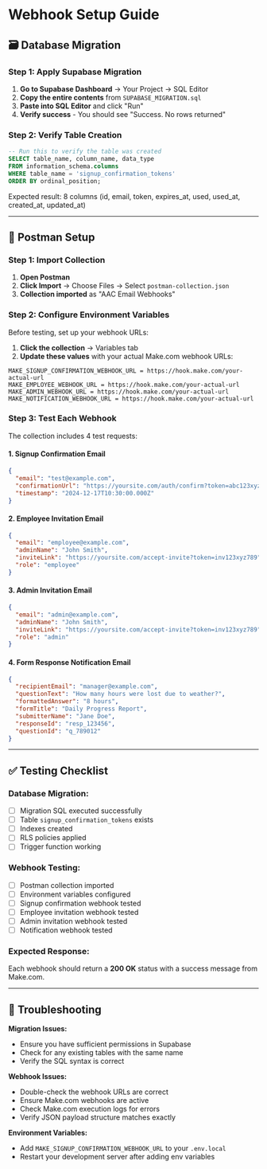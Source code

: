 # Webhook Setup Guide

## 🗃️ Database Migration

### Step 1: Apply Supabase Migration

1. **Go to Supabase Dashboard** → Your Project → SQL Editor
2. **Copy the entire contents** from `SUPABASE_MIGRATION.sql` 
3. **Paste into SQL Editor** and click "Run"
4. **Verify success** - You should see "Success. No rows returned"

### Step 2: Verify Table Creation

```sql
-- Run this to verify the table was created
SELECT table_name, column_name, data_type 
FROM information_schema.columns 
WHERE table_name = 'signup_confirmation_tokens'
ORDER BY ordinal_position;
```

Expected result: 8 columns (id, email, token, expires_at, used, used_at, created_at, updated_at)

---

## 📮 Postman Setup

### Step 1: Import Collection

1. **Open Postman**
2. **Click Import** → Choose Files → Select `postman-collection.json`
3. **Collection imported** as "AAC Email Webhooks"

### Step 2: Configure Environment Variables

Before testing, set up your webhook URLs:

1. **Click the collection** → Variables tab
2. **Update these values** with your actual Make.com webhook URLs:

```
MAKE_SIGNUP_CONFIRMATION_WEBHOOK_URL = https://hook.make.com/your-actual-url
MAKE_EMPLOYEE_WEBHOOK_URL = https://hook.make.com/your-actual-url  
MAKE_ADMIN_WEBHOOK_URL = https://hook.make.com/your-actual-url
MAKE_NOTIFICATION_WEBHOOK_URL = https://hook.make.com/your-actual-url
```

### Step 3: Test Each Webhook

The collection includes 4 test requests:

#### 1. **Signup Confirmation Email**
```json
{
  "email": "test@example.com",
  "confirmationUrl": "https://yoursite.com/auth/confirm?token=abc123xyz789",
  "timestamp": "2024-12-17T10:30:00.000Z"
}
```

#### 2. **Employee Invitation Email**
```json
{
  "email": "employee@example.com",
  "adminName": "John Smith", 
  "inviteLink": "https://yoursite.com/accept-invite?token=inv123xyz789",
  "role": "employee"
}
```

#### 3. **Admin Invitation Email**
```json
{
  "email": "admin@example.com",
  "adminName": "John Smith",
  "inviteLink": "https://yoursite.com/accept-invite?token=inv123xyz789", 
  "role": "admin"
}
```

#### 4. **Form Response Notification Email**
```json
{
  "recipientEmail": "manager@example.com",
  "questionText": "How many hours were lost due to weather?",
  "formattedAnswer": "8 hours",
  "formTitle": "Daily Progress Report",
  "submitterName": "Jane Doe",
  "responseId": "resp_123456",
  "questionId": "q_789012" 
}
```

---

## ✅ Testing Checklist

### Database Migration:
- [ ] Migration SQL executed successfully  
- [ ] Table `signup_confirmation_tokens` exists
- [ ] Indexes created
- [ ] RLS policies applied
- [ ] Trigger function working

### Webhook Testing:
- [ ] Postman collection imported
- [ ] Environment variables configured
- [ ] Signup confirmation webhook tested
- [ ] Employee invitation webhook tested  
- [ ] Admin invitation webhook tested
- [ ] Notification webhook tested

### Expected Response:
Each webhook should return a **200 OK** status with a success message from Make.com.

---

## 🚨 Troubleshooting

**Migration Issues:**
- Ensure you have sufficient permissions in Supabase
- Check for any existing tables with the same name
- Verify the SQL syntax is correct

**Webhook Issues:**
- Double-check the webhook URLs are correct
- Ensure Make.com webhooks are active
- Check Make.com execution logs for errors
- Verify JSON payload structure matches exactly

**Environment Variables:**
- Add `MAKE_SIGNUP_CONFIRMATION_WEBHOOK_URL` to your `.env.local`
- Restart your development server after adding env variables
